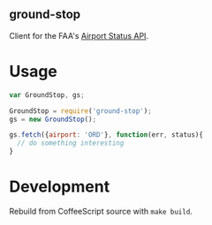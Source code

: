 ground-stop
-----------

Client for the FAA's [Airport Status API](http://services.faa.gov/docs/services/airport/).

Usage
=====

```javascript
var GroundStop, gs;

GroundStop = require('ground-stop');
gs = new GroundStop();

gs.fetch({airport: 'ORD'}, function(err, status){
  // do something interesting
}
```

Development
===========

Rebuild from CoffeeScript source with `make build`.